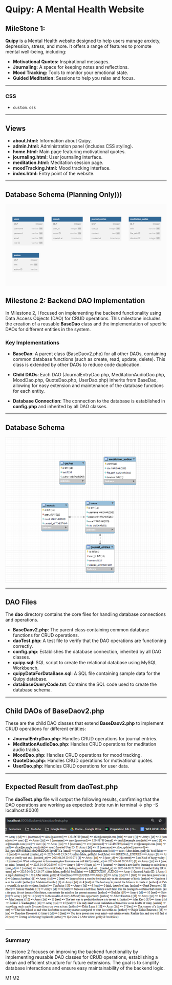 # Quipy: A Mental Health Website

## MileStone 1:

**Quipy** is a Mental Health website designed to help users manage anxiety, depression, stress, and more. It offers a range of features to promote mental well-being, including:

- **Motivational Quotes:** Inspirational messages.
- **Journaling:** A space for keeping notes and reflections.
- **Mood Tracking:** Tools to monitor your emotional state.
- **Guided Meditation:** Sessions to help you relax and focus.

---

### CSS

- `custom.css`

---

## Views

- **about.html:** Information about Quipy.
- **admin.html:** Administration panel (includes CSS styling).
- **home.html:** Main page featuring motivational quotes.
- **journaling.html:** User journaling interface.
- **meditation.html:** Meditation session page.
- **moodTracking.html:** Mood tracking interface.
- **index.html:** Entry point of the website.

---

## Database Schema (Planning Only)))

![Database Schema](./Frontend/assets/img/DATABASE%20SCHEMA.png)

## Milestone 2: Backend DAO Implementation

In Milestone 2, I focused on implementing the backend functionality using Data Access Objects (DAO) for CRUD operations. This milestone includes the creation of a reusable **BaseDao** class and the implementation of specific DAOs for different entities in the system.

### Key Implementations

- **BaseDao**: A parent class (BaseDaov2.php) for all other DAOs, containing common database functions (such as create, read, update, delete). This class is extended by other DAOs to reduce code duplication.
- **Child DAOs**: Each DAO (JournalEntryDao.php, MeditationAudioDao.php, MoodDao.php, QuoteDao.php, UserDao.php) inherits from BaseDao, allowing for easy extension and maintenance of the database functions for each entity.

- **Database Connection**: The connection to the database is established in **config.php** and inherited by all DAO classes.

---

## Database Schema

![Database Schema](./Frontend/assets/img/Relational%20Database%20Schema%20With%20Conections%20Image.png)

---

## DAO Files

The **dao** directory contains the core files for handling database connections and operations.

- **BaseDaov2.php**: The parent class containing common database functions for CRUD operations.
- **daoTest.php**: A test file to verify that the DAO operations are functioning correctly.
- **config.php**: Establishes the database connection, inherited by all DAO classes.
- **quipy.sql**: SQL script to create the relational database using MySQL Workbench.
- **quipyDataForDataBase.sql**: A SQL file containing sample data for the Quipy database.
- **dataBaseQueryCode.txt**: Contains the SQL code used to create the database schema.

---

## Child DAOs of BaseDaov2.php

These are the child DAO classes that extend **BaseDaov2.php** to implement CRUD operations for different entities:

- **JournalEntryDao.php**: Handles CRUD operations for journal entries.
- **MeditationAudioDao.php**: Handles CRUD operations for meditation audio tracks.
- **MoodDao.php**: Handles CRUD operations for mood tracking.
- **QuoteDao.php**: Handles CRUD operations for motivational quotes.
- **UserDao.php**: Handles CRUD operations for user data.

---

## Expected Result from daoTest.php

The **daoTest.php** file will output the following results, confirming that the DAO operations are working as expected: (note run in terminal -> php -S localhost:8000)

![DAO Test Result](./Frontend/assets/img/DaoTestWorking.png)

---

### Summary

Milestone 2 focuses on improving the backend functionality by implementing reusable DAO classes for CRUD operations, establishing a clean and efficient structure for future extensions. The goal is to simplify database interactions and ensure easy maintainability of the backend logic.

M1
M2